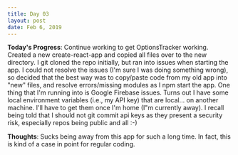 ```yaml
---
title: Day 03
layout: post
date: Feb 6, 2019
---
```


**Today's Progress**: Continue working to get OptionsTracker working. Created a new create-react-app and copied all files
over to the new directory. I git cloned the repo initially, but ran into issues when starting the app. I could not resolve
the issues (I'm sure I was doing something wrong), so decided that the best way was to copy/paste code from my old app into "new" files, and resolve errors/missing modules as I npm start the app. One thing that I'm running into is Google Firebase issues. Turns out I have some local environment variables (i.e., my API key) that are local... on another machine. I'll have to get them once I'm home (I"m currently away). I recall being told that I should not git commit api keys as they present a security risk, especially repos being public and all :-)

**Thoughts**: Sucks being away from this app for such a long time. In fact, this is kind of a case in point for regular coding.
